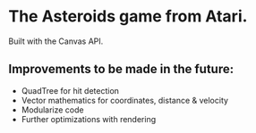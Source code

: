 # The Asteroids game from Atari.
Built with the Canvas API.
## Improvements to be made in the future:
<ul>
  <li>QuadTree for hit detection</li>
  <li>Vector mathematics for coordinates, distance & velocity</li>
  <li>Modularize code</li>
  <li>Further optimizations with rendering</li>
</ul>
